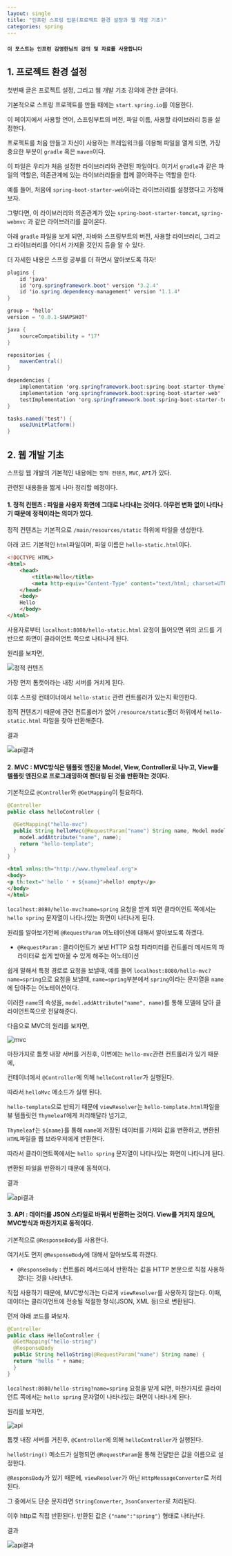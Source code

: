 ```yaml
---
layout: single
title: "인프런 스프링 입문(프로젝트 환경 설정과 웹 개발 기초)"
categories: spring
---
```


#### `이 포스트는 인프런 김영한님의 강의 및 자료를 사용합니다`

## 1. 프로젝트 환경 설정

첫번째 글은 프로젝트 설정, 그리고 웹 개발 기초 강의에 관한 글이다.

기본적으로 스프링 프로젝트를 만들 때에는 `start.spring.io`를 이용한다. 

이 페이지에서 사용할 언어, 스프링부트의 버전, 파일 이름, 사용할 라이브러리 등을 설정한다.

프로젝트를 처음 만들고 자신이 사용하는 프레임워크를 이용해 파일을 열게 되면, 가장 중요한 부분이 `gradle` 혹은 `maven`이다. 

이 파일은 우리가 처음 설정한 라이브러리와 관련된 파일이다. 여기서 `gradle`과 같은 파일의 역할은, 의존관계에 있는 라이브러리들을 함께 끌어와주는 역할을 한다.

예를 들어, 처음에 `spring-boot-starter-web`이라는 라이브러리를 설정했다고 가정해보자. 

그렇다면, 이 라이브러리와 의존관계가 있는 `spring-boot-starter-tomcat`, `spring-webmvc` 과 같은 라이브러리를 끌어온다.

아래 `gradle` 파일을 보게 되면, 자바와 스프링부트의 버전, 사용할 라이브러리, 그리고 그 라이브러리를 어디서 가져올 것인지 등을 알 수 있다.

더 자세한 내용은 스프링 공부를 더 하면서 알아보도록 하자!

```java
plugins {
	id 'java'
	id 'org.springframework.boot' version '3.2.4'
	id 'io.spring.dependency-management' version '1.1.4'
}

group = 'hello'
version = '0.0.1-SNAPSHOT'

java {
	sourceCompatibility = '17'
}

repositories {
	mavenCentral()
}

dependencies {
	implementation 'org.springframework.boot:spring-boot-starter-thymeleaf'
	implementation 'org.springframework.boot:spring-boot-starter-web'
	testImplementation 'org.springframework.boot:spring-boot-starter-test'
}

tasks.named('test') {
	useJUnitPlatform()
}
```

## 2. 웹 개발 기초

스프링 웹 개발의 기본적인 내용에는 `정적 컨텐츠`, `MVC`, `API`가 있다. 

관련된 내용들을 짧게 나마 정리할 예정이다.

#### **1. 정적 컨텐츠 : 파일을 사용자 화면에 그대로 나타내는 것이다. 아무런 변화 없이 나타나기 때문에 정적이라는 의미가 있다.**

정적 컨텐츠는 기본적으로 `/main/resources/static` 하위에 파일을 생성한다.

아래 코드 기본적인 `html`파일이며, 파일 이름은 `hello-static.html`이다.

```html
<!DOCTYPE HTML>
<html>
    <head>
        <title>Hello</title>
        <meta http-equiv="Content-Type" content="text/html; charset=UTF-8" />
    </head>
    <body>
    Hello
    </body>
</html>
```

사용자로부터 `localhost:8080/hello-static.html` 요청이 들어오면 위의 코드를 기반으로 화면이 클라이언트 쪽으로 나타나게 된다.

원리를 보자면, 

![정적 컨텐츠](/images/static.png)

가장 먼저 톰캣이라는 내장 서버를 거치게 된다.

이후 스프링 컨테이너에서 `hello-static` 관련 컨트롤러가 있는지 확인한다. 

정적 컨텐츠기 때문에 관련 컨트롤러가 없어 `/resource/static`폴더 하위에서 `hello-static.html` 파일을 찾아 반환해준다.

결과

![api결과](/images/staticResult.png)

#### **2. MVC : MVC방식은 템플릿 엔진을 Model, View, Controller로 나누고, View를 템플릿 엔진으로 프로그래밍하여 렌더링 된 것을 반환하는 것이다.**

기본적으로 `@Controller`와 `@GetMapping`이 필요하다.

```java
@Controller
public class helloController {

  @GetMapping("hello-mvc")
  public String helloMvc(@RequestParam("name") String name, Model model) {
    model.addAttribute("name", name);
    return "hello-template";
  }
}
```

```html
<html xmlns:th="http://www.thymeleaf.org">
<body>
<p th:text="'hello ' + ${name}">hello! empty</p>
</body>
</html>
```

`localhost:8080/hello-mvc?name=spring` 요청을 받게 되면 클라이언트 쪽에서는 `hello spring` 문자열이 나타나있는 화면이 나타나게 된다.

원리를 알아보기전에 `@RequestParam` 어노테이션에 대해서 알아보도록 하겠다.

- `@RequestParam` : 클라이언트가 보낸 HTTP 요청 파라미터를 컨트롤러 메서드의 파라미터로 쉽게 받아올 수 있게 해주는 어노테이션

쉽게 말해서 특정 경로로 요청을 보낼때, 예를 들어 `localhost:8080/hello-mvc?name=spring`으로 요청을 보낼때, `name=spring`부분에서 `spring`이라는 문자열을 `name`에 담아주는 어노테이션이다.

이러한 `name`의 속성을, `model.addAttribute("name", name)`를 통해 모델에 담아 클라이언트쪽으로 전달해준다.

다음으로 MVC의 원리를 보자면,

![mvc](/images/mvc.png)

마찬가지로 톰켓 내장 서버를 거친후, 이번에는 `hello-mvc`관련 컨트롤러가 있기 때문에,

컨테이너에서 `@Controller`에 의해 `helloController`가 실행된다. 

따라서 `helloMvc` 메소드가 실행 된다. 

`hello-template`으로 반되기 때문에 `viewResolver`는 `hello-template.html`파일을 뷰 템플릿인 `Thymeleaf`에게 처리해달라 넘기고,

`Thymeleaf`는 `${name}`를 통해 `name`에 저장된 데이터를 가져와 값을 변환하고, 변환된 `HTML`파일을 웹 브라우저에게 반환한다.

따라서 클라이언트쪽에서는 `hello spring` 문자열이 나타나있는 화면이 나타나게 된다.

변환된 파일을 반환하기 때문에 동적이다.

결과

![api결과](/images/mvcResult.png)

#### **3. API : 데이터를 JSON 스타일로 바꿔서 반환하는 것이다. View를 거치지 않으며, MVC방식과 마찬가지로 동적이다.**

기본적으로 `@ResponseBody`를 사용한다.

여기서도 먼저 `@ResponseBody`에 대해서 알아보도록 하겠다.

- `@ResponseBody` : 컨트롤러 메서드에서 반환하는 값을 HTTP 본문으로 직접 사용하겠다는 것을 나타낸다.

직접 사용하기 때문에, MVC방식과는 다르게 `viewResolver`를 사용하지 않는다. 이때, 데이터는 클라이언트에 전송될 적절한 형식(JSON, XML 등)으로 변환된다.

먼저 아래 코드를 봐보자. 

```java
@Controller
public class HelloController {
  @GetMapping("hello-string")
  @ResponseBody
  public String helloString(@RequestParam("name") String name) {
  return "hello " + name;
  }
}
```

`localhost:8080/hello-string?name=spring` 요청을 받게 되면, 마찬가지로 클라이언트 쪽에서는 `hello spring` 문자열이 나타나있는 화면이 나타나게 된다.

원리를 보자면,

![api](/images/api.png)

톰켓 내장 서버를 거친후, `@Controller`에 의해 `helloController`가 실행된다. 

`helloString()` 메소드가 실행되면 `@RequestParam`을 통해 전달받은 값을 이름으로 설정한다.

`@ResponsBody`가 있기 때문에, `viewResolver`가 아닌 `HttpMessageConverter`로 처리된다. 

그 중에서도 단순 문자라면 `StringConverter`, `JsonConverter`로 처리된다. 

이후 http로 직접 반환된다. 반환된 값은 `{"name":"spring"}` 형태로 나타난다.

결과

![api결과](/images/apiResult.png)











